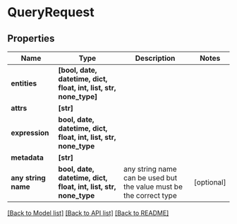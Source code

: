 # QueryRequest


## Properties
Name | Type | Description | Notes
------------ | ------------- | ------------- | -------------
**entities** | **[bool, date, datetime, dict, float, int, list, str, none_type]** |  | 
**attrs** | **[str]** |  | 
**expression** | **bool, date, datetime, dict, float, int, list, str, none_type** |  | 
**metadata** | **[str]** |  | 
**any string name** | **bool, date, datetime, dict, float, int, list, str, none_type** | any string name can be used but the value must be the correct type | [optional]

[[Back to Model list]](../README.md#documentation-for-models) [[Back to API list]](../README.md#documentation-for-api-endpoints) [[Back to README]](../README.md)


